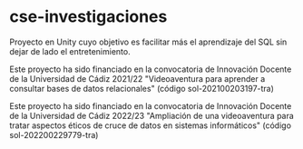# cse-investigaciones
 Proyecto en Unity cuyo objetivo es facilitar más el aprendizaje del SQL sin dejar de lado el entretenimiento.
 
 Este proyecto ha sido financiado en la convocatoria de Innovación Docente de la Universidad de Cádiz 2021/22 "Videoaventura para aprender a consultar bases de datos relacionales" (código sol-202100203197-tra)

 Este proyecto ha sido financiado en la convocatoria de Innovación Docente de la Universidad de Cádiz 2022/23 "Ampliación de una videoaventura para tratar aspectos éticos de cruce de datos en sistemas informáticos" (código sol-202200229779-tra)
